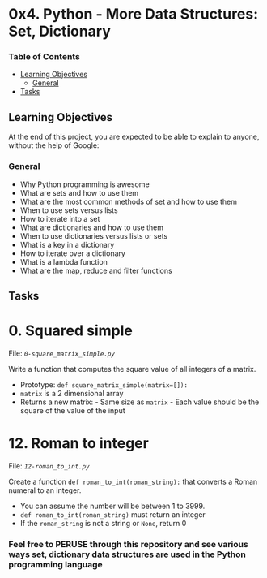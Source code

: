 # 0x4. Python - More Data Structures: Set, Dictionary

### Table of Contents

- 	[Learning Objectives](#learning-objectives)
	-	[General](#general)
-	[Tasks](#tasks)

## Learning Objectives

At the end of this project, you are expected to be able to explain to anyone, without the help of Google:

### General

-	Why Python programming is awesome
-	What are sets and how to use them
-	What are the most common methods of set and how to use them
-	When to use sets versus lists
-	How to iterate into a set
-	What are dictionaries and how to use them
-	When to use dictionaries versus lists or sets
-	What is a key in a dictionary
-	How to iterate over a dictionary
-	What is a lambda function
-	What are the map, reduce and filter functions

## Tasks

# 0. Squared simple

File: *`0-square_matrix_simple.py`*

Write a function that computes the square value of all integers of a matrix.

-	Prototype: `def square_matrix_simple(matrix=[]):`
-	`matrix` is a 2 dimensional array
-	Returns a new matrix:
        -	Same size as `matrix`
        -	Each value should be the square of the value of the input

# 12. Roman to integer

File: *`12-roman_to_int.py`*

Create a function `def roman_to_int(roman_string):` that converts a Roman numeral to an integer.

-	You can assume the number will be between 1 to 3999.
-	`def roman_to_int(roman_string)` must return an integer
-	If the `roman_string` is not a string or `None`, return 0

### Feel free to PERUSE through this repository and see various ways set, dictionary data structures are used in the Python programming language
